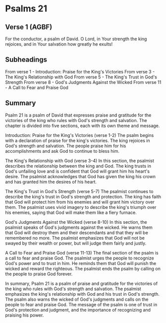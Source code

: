 # Psalms 21

## Verse 1 (AGBF)

For the conductor, a psalm of David. O Lord, in Your strength the king rejoices, and in Your salvation how greatly he exults!

## Subheadings

From verse 1 - Introduction: Praise for the King's Victories
From verse 3 - The King's Relationship with God
From verse 5 - The King's Trust in God's Strength
From verse 8 - God's Judgments Against the Wicked
From verse 11 - A Call to Fear and Praise God

## Summary

Psalm 21 is a psalm of David that expresses praise and gratitude for the victories of the king who rules with God's strength and salvation. The chapter is divided into five sections, each with its own theme and message.

Introduction: Praise for the King's Victories (verse 1-2)
The psalm begins with a declaration of praise for the king's victories. The king rejoices in God's strength and salvation. The people praise him for his accomplishments and ask God to continue to bless him.

The King's Relationship with God (verse 3-4)
In this section, the psalmist describes the relationship between the king and God. The king trusts in God's unfailing love and is confident that God will grant him his heart's desire. The psalmist acknowledges that God has given the king his crown and has granted him the desires of his heart.

The King's Trust in God's Strength (verse 5-7)
The psalmist continues to describe the king's trust in God's strength and protection. The king has faith that God will protect him from his enemies and will grant him victory over them. The psalmist uses vivid imagery to describe the king's triumph over his enemies, saying that God will make them like a fiery furnace.

God's Judgments Against the Wicked (verse 8-10)
In this section, the psalmist speaks of God's judgments against the wicked. He warns them that God will destroy them and their descendants and that they will be remembered no more. The psalmist emphasizes that God will not be swayed by their wealth or power, but will judge them fairly and justly.

A Call to Fear and Praise God (verse 11-13)
The final section of the psalm is a call to fear and praise God. The psalmist urges the people to recognize God's power and to trust in him. He reminds them that God will punish the wicked and reward the righteous. The psalmist ends the psalm by calling on the people to praise God forever.

In summary, Psalm 21 is a psalm of praise and gratitude for the victories of the king who rules with God's strength and salvation. The psalmist emphasizes the king's relationship with God and his trust in God's strength. The psalm also warns the wicked of God's judgments and calls on the people to fear and praise God. The message of the psalm is one of trust in God's protection and judgment, and the importance of recognizing and praising his power.